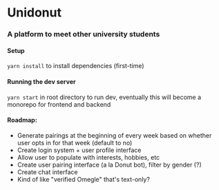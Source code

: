 # Unidonut
### A platform to meet other university students

#### Setup
`yarn install` to install dependencies (first-time) 

#### Running the dev server
`yarn start` in root directory to run dev, eventually this will become a monorepo for frontend and backend

#### Roadmap:
- Generate pairings at the beginning of every week based on whether user opts in for that week (default to no)
- Create login system + user profile interface
- Allow user to populate with interests, hobbies, etc
- Create user pairing interface (a la Donut bot), filter by gender (?)
- Create chat interface
- Kind of like "verified Omegle" that's text-only?



